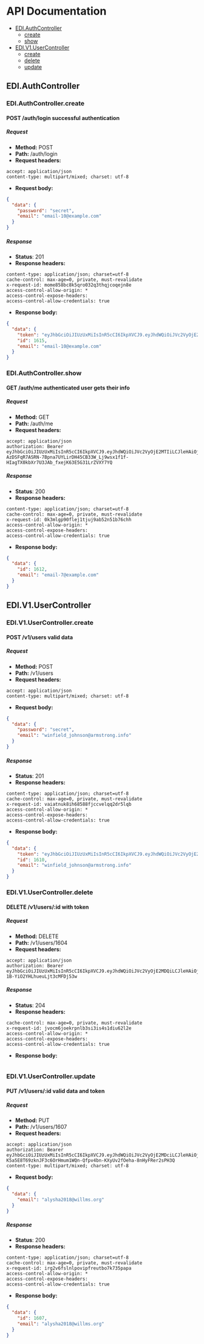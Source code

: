 # API Documentation

* [EDI.AuthController](#ediauthcontroller)
  * [create](#ediauthcontrollercreate)
  * [show](#ediauthcontrollershow)
* [EDI.V1.UserController](#ediv1usercontroller)
  * [create](#ediv1usercontrollercreate)
  * [delete](#ediv1usercontrollerdelete)
  * [update](#ediv1usercontrollerupdate)

## EDI.AuthController
### EDI.AuthController.create
#### POST /auth/login successful authentication
##### Request
* __Method:__ POST
* __Path:__ /auth/login
* __Request headers:__
```
accept: application/json
content-type: multipart/mixed; charset: utf-8
```
* __Request body:__
```json
{
  "data": {
    "password": "secret",
    "email": "email-10@example.com"
  }
}
```
##### Response
* __Status__: 201
* __Response headers:__
```
content-type: application/json; charset=utf-8
cache-control: max-age=0, private, must-revalidate
x-request-id: mome858bc8k5qro032q3thqjcoqejn8e
access-control-allow-origin: *
access-control-expose-headers: 
access-control-allow-credentials: true
```
* __Response body:__
```json
{
  "data": {
    "token": "eyJhbGciOiJIUzUxMiIsInR5cCI6IkpXVCJ9.eyJhdWQiOiJVc2VyOjE2MTUiLCJleHAiOjE0ODA3NTE4NDUsImlhdCI6MTQ4MDQ5MjY0NSwiaXNzIjoiU2hlcGhlcmQiLCJqdGkiOiJjNTczNGI5Mi03ZGY4LTRjYzMtODYyZC1iZTE1YTRhYjJjNzQiLCJwZW0iOnt9LCJzdWIiOiJVc2VyOjE2MTUiLCJ0eXAiOiJ0b2tlbiJ9.cz7gavm3hm-wGbceCwsqHnR268b6BAVwF3rht-aTlRRlotnnuDz98yGqJhN-q81EEamRBzQfBKOnE-v2gfG2rQ",
    "id": 1615,
    "email": "email-10@example.com"
  }
}
```

### EDI.AuthController.show
#### GET /auth/me authenticated user gets their info
##### Request
* __Method:__ GET
* __Path:__ /auth/me
* __Request headers:__
```
accept: application/json
authorization: Bearer eyJhbGciOiJIUzUxMiIsInR5cCI6IkpXVCJ9.eyJhdWQiOiJVc2VyOjE2MTIiLCJleHAiOjE0ODA3NTE4NDQsImlhdCI6MTQ4MDQ5MjY0NCwiaXNzIjoiU2hlcGhlcmQiLCJqdGkiOiI2MGQ2ZGVjMy03NmE5LTQ1NWQtOTgwNy0yODU3MmVkMjA1NGEiLCJwZW0iOnt9LCJzdWIiOiJVc2VyOjE2MTIiLCJ0eXAiOiJ0b2tlbiJ9.7-AzDSFqR7ASRN-7Bpna7UYLirDH45CB33W_Lj9wsx1f1f-HIagTX0kbXr7U3JAb_fxejK63E5G31LrZVXY7YQ
```
##### Response
* __Status__: 200
* __Response headers:__
```
content-type: application/json; charset=utf-8
cache-control: max-age=0, private, must-revalidate
x-request-id: 0k3mlgp90flej1tjuj9ab52n51b76chh
access-control-allow-origin: *
access-control-expose-headers: 
access-control-allow-credentials: true
```
* __Response body:__
```json
{
  "data": {
    "id": 1612,
    "email": "email-7@example.com"
  }
}
```

## EDI.V1.UserController
### EDI.V1.UserController.create
#### POST /v1/users valid data
##### Request
* __Method:__ POST
* __Path:__ /v1/users
* __Request headers:__
```
accept: application/json
content-type: multipart/mixed; charset: utf-8
```
* __Request body:__
```json
{
  "data": {
    "password": "secret",
    "email": "winfield_johnson@armstrong.info"
  }
}
```
##### Response
* __Status__: 201
* __Response headers:__
```
content-type: application/json; charset=utf-8
cache-control: max-age=0, private, must-revalidate
x-request-id: vaiatnuk8ih68588fjccvelqq2dr5lqb
access-control-allow-origin: *
access-control-expose-headers: 
access-control-allow-credentials: true
```
* __Response body:__
```json
{
  "data": {
    "token": "eyJhbGciOiJIUzUxMiIsInR5cCI6IkpXVCJ9.eyJhdWQiOiJVc2VyOjE2MTAiLCJleHAiOjE0ODA3NTE4NDQsImlhdCI6MTQ4MDQ5MjY0NCwiaXNzIjoiU2hlcGhlcmQiLCJqdGkiOiI4YTdkODEzYS03M2U1LTQyMzctOTk4Yy0wY2JmM2ExNjZkNDUiLCJwZW0iOnt9LCJzdWIiOiJVc2VyOjE2MTAiLCJ0eXAiOiJ0b2tlbiJ9.zFC2g9Kmt8_aD__8G5_y5S2eNBz83oTBdUU_9IJKBjv8tPZoIB53R0yv4OXMkQrCY7yNmo3Dohbx2UExbxkKUw",
    "id": 1610,
    "email": "winfield_johnson@armstrong.info"
  }
}
```

### EDI.V1.UserController.delete
#### DELETE /v1/users/:id with token
##### Request
* __Method:__ DELETE
* __Path:__ /v1/users/1604
* __Request headers:__
```
accept: application/json
authorization: Bearer eyJhbGciOiJIUzUxMiIsInR5cCI6IkpXVCJ9.eyJhdWQiOiJVc2VyOjE2MDQiLCJleHAiOjE0ODA3NTE4NDIsImlhdCI6MTQ4MDQ5MjY0MiwiaXNzIjoiU2hlcGhlcmQiLCJqdGkiOiJjN2Y2OGQ0OC04ODIwLTRjM2EtOTI5Mi00OWM2ZjkxN2ExNjMiLCJwZW0iOnt9LCJzdWIiOiJVc2VyOjE2MDQiLCJ0eXAiOiJ0b2tlbiJ9.6DeVVro4_NuhLM5_u3yKgNxj2CnYw8Pfygn02sUUB2joh1jxxQxqiB7qw6i-1B-YiO2YHLhueuLjt3cMFDj53w
```
##### Response
* __Status__: 204
* __Response headers:__
```
cache-control: max-age=0, private, must-revalidate
x-request-id: jvocm6joekrpnlb3si3is4s1diu62l2e
access-control-allow-origin: *
access-control-expose-headers: 
access-control-allow-credentials: true
```
* __Response body:__
```json

```

### EDI.V1.UserController.update
#### PUT /v1/users/:id valid data and token
##### Request
* __Method:__ PUT
* __Path:__ /v1/users/1607
* __Request headers:__
```
accept: application/json
authorization: Bearer eyJhbGciOiJIUzUxMiIsInR5cCI6IkpXVCJ9.eyJhdWQiOiJVc2VyOjE2MDciLCJleHAiOjE0ODA3NTE4NDMsImlhdCI6MTQ4MDQ5MjY0MywiaXNzIjoiU2hlcGhlcmQiLCJqdGkiOiJhNjczMTMxZi00MzBlLTRhYmItYmJkOC1lYzYxMGI1NDFhMjUiLCJwZW0iOnt9LCJzdWIiOiJVc2VyOjE2MDciLCJ0eXAiOiJ0b2tlbiJ9.fYTGVoLPPQvsUWPj6rVfjFU-K5a5E8T69zknJF3c6OrHmum1WQn-Qfpv4bn-KXyUv2fOeha-8nHyFRer2sPH3Q
content-type: multipart/mixed; charset: utf-8
```
* __Request body:__
```json
{
  "data": {
    "email": "alysha2018@willms.org"
  }
}
```
##### Response
* __Status__: 200
* __Response headers:__
```
content-type: application/json; charset=utf-8
cache-control: max-age=0, private, must-revalidate
x-request-id: irg2v6fslnlpovipfreutbo7k735papa
access-control-allow-origin: *
access-control-expose-headers: 
access-control-allow-credentials: true
```
* __Response body:__
```json
{
  "data": {
    "id": 1607,
    "email": "alysha2018@willms.org"
  }
}
```

